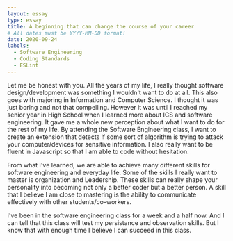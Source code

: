 ```yaml
---
layout: essay
type: essay
title: A beginning that can change the course of your career
# All dates must be YYYY-MM-DD format!
date: 2020-09-24
labels:
  - Software Engineering
  - Coding Standards 
  - ESLint
---
```




Let me be honest with you. All the years of my life, I really thought software design/development was something I wouldn't want to do at all. This also goes with majoring in Information and Computer Science. I thought it was just boring and not that compelling. However it was until I reached my senior year in High School when I learned more about ICS and software engineering. It gave me a whole new perception about what I want to do for the rest of my life. By attending the Software Engineering class, I want to create an extension that detects if some sort of algorithm is trying to attack your computer/devices for sensitive information. I also really want to be fluent in Javascript so that I am able to code without hesitation. 



From what I've learned, we are able to achieve many different skills for software engineering and everyday life. Some of the skills I really want to master is organization and Leadership. These skills can really shape your personality into becoming not only a better coder but a better person. A skill that I believe I am close to mastering is the ability to communicate effectively with other students/co-workers. 


I've been in the software engineering class for a week and a half now. And I can tell that this class will test my persistance and observation skills. But I know that with enough time I believe I can succeed in this class. 

